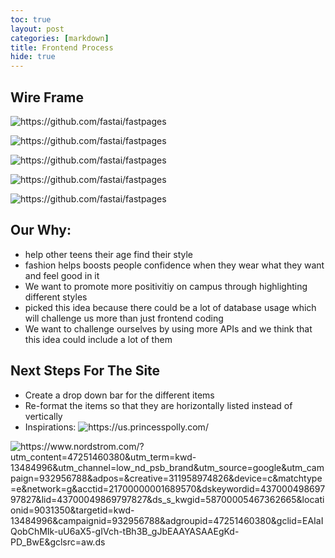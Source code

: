 ```yaml
---
toc: true
layout: post
categories: [markdown]
title: Frontend Process
hide: true
---
```


## Wire Frame
![]({{site.baseurl}}/images/wireframe1.png "https://github.com/fastai/fastpages") 


![]({{site.baseurl}}/images/wireframe2.png "https://github.com/fastai/fastpages") 


![]({{site.baseurl}}/images/wireframe3.png "https://github.com/fastai/fastpages") 


![]({{site.baseurl}}/images/wireframe4.png "https://github.com/fastai/fastpages") 


![]({{site.baseurl}}/images/wireframe5.png "https://github.com/fastai/fastpages") 

## Our Why:
  - help other teens their age find their style 
  - fashion helps boosts people confidence when they wear what they want and feel good in it
  - We want to promote more positivitiy on campus through highlighting different styles
  - picked this idea because there could be a lot of database usage which will challenge us more than just frontend coding
  - We want to challenge ourselves by using more APIs and we think that this idea could include a lot of them

## Next Steps For The Site
- Create a drop down bar for the different items
- Re-format the items so that they are horizontally listed instead of vertically 
- Inspirations:
![]({{site.baseurl}}/images/princess-polly.png "https://us.princesspolly.com/") 

![]({{site.baseurl}}/images/nordstrom-inspo.png "https://www.nordstrom.com/?utm_content=47251460380&utm_term=kwd-13484996&utm_channel=low_nd_psb_brand&utm_source=google&utm_campaign=932956788&adpos=&creative=311958974826&device=c&matchtype=e&network=g&acctid=21700000001689570&dskeywordid=43700049869797827&lid=43700049869797827&ds_s_kwgid=58700005467362665&locationid=9031350&targetid=kwd-13484996&campaignid=932956788&adgroupid=47251460380&gclid=EAIaIQobChMIk-uU6aX5-gIVch-tBh3B_gJbEAAYASAAEgKd-PD_BwE&gclsrc=aw.ds") 


